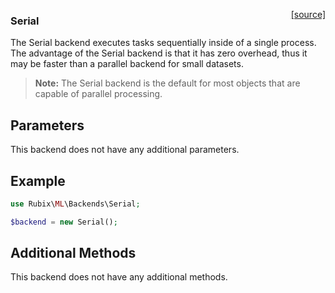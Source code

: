 <span style="float:right;"><a href="https://github.com/RubixML/ML/blob/master/src/Backends/Serial.php">[source]</a></span>

### Serial
The Serial backend executes tasks sequentially inside of a single process. The advantage of the Serial backend is that it has zero overhead, thus it may be faster than a parallel backend for small datasets.

> **Note:** The Serial backend is the default for most objects that are capable of parallel processing.

## Parameters
This backend does not have any additional parameters.

## Example
```php
use Rubix\ML\Backends\Serial;

$backend = new Serial();
```

## Additional Methods
This backend does not have any additional methods.
